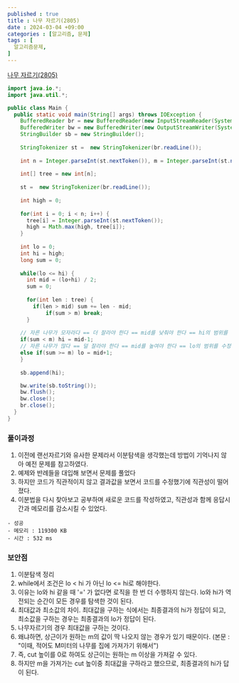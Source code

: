 ```yaml
---
published : true
title : 나무 자르기(2805)
date : 2024-03-04 +09:00
categories : [알고리즘, 문제]
tags : [
  알고리즘문제,
]
---
```

<!-- ![](/assets/img/Spring/aaaa.png){:style="border:1px solid #eaeaea; border-radius: 7px; padding: 0px;" } -->
<!-- ![](/assets/img/alg/4-1.png){:style="width:1000px" } -->

<a href="https://www.acmicpc.net/problem/2805" target="_blank">나무 자르기(2805)</a>

```java
import java.io.*;
import java.util.*;

public class Main {
  public static void main(String[] args) throws IOException {
    BufferedReader br = new BufferedReader(new InputStreamReader(System.in));
    BufferedWriter bw = new BufferedWriter(new OutputStreamWriter(System.out));
    StringBuilder sb = new StringBuilder();
  
    StringTokenizer st =  new StringTokenizer(br.readLine());
    
    int n = Integer.parseInt(st.nextToken()), m = Integer.parseInt(st.nextToken());
    
    int[] tree = new int[n];
    
    st =  new StringTokenizer(br.readLine());
    
    int high = 0;
    
    for(int i = 0; i < n; i++) {
      tree[i] = Integer.parseInt(st.nextToken());
      high = Math.max(high, tree[i]);
    }
    
    int lo = 0;
    int hi = high;
    long sum = 0;
    
    while(lo <= hi) {
      int mid = (lo+hi) / 2;
      sum = 0;
      
      for(int len : tree) {
        if(len > mid) sum += len - mid;
            if(sum > m) break;
      }
      
    // 자른 나무가 모자라다 == 더 잘라야 한다 == mid를 낮춰야 한다 == hi의 범위를 수정
    if(sum < m) hi = mid-1;
    // 자른 나무가 많다 == 덜 잘라야 한다 == mid를 높여야 한다 == lo의 범위를 수정
    else if(sum >= m) lo = mid+1;
    }
    
    sb.append(hi);

    bw.write(sb.toString());
    bw.flush();
    bw.close();
    br.close();
  }
}
```

### 풀이과정
1. 이전에 랜선자르기와 유사한 문제라서 이분탐색을 생각했는데 방법이 기억나지 않아 예전 문제를 참고하였다.
2. 예제와 반례들을 대입해 보면서 문제를 풀었다
3. 하지만 코드가 직관적이지 않고 결과값을 보면서 코드를 수정했기에 직관성이 떨어졌다.
4. 이분법을 다시 찾아보고 공부하며 새로운 코드를 작성하였고, 직관성과 함께 응답시간과 메모리를 감소시킬 수 있었다.

```
- 성공
- 메모리 : 119300 KB
- 시간 : 532 ms
```

### 보안점
1. 이분탐색 정리
2. while에서 조건은 lo < hi 가 아닌 lo <= hi로 해야한다.
3. 이유는 lo와 hi 같을 때 '=' 가 없다면 로직을 한 번 더 수행하지 않는다. lo와 hi가 역전되는 순간이 모든 경우를 탐색한 것이 된다.
5. 최대값과 최소값의 차이. 최대값을 구하는 식에서는 최종결과의 hi가 정답이 되고, 최소값을 구하는 경우는 최종결과의 lo가 정답이 된다.
6. 나무자르기의 경우 최대값을 구하는 것이다.
7. 왜냐하면, 상근이가 원하는 m의 값이 딱 나오지 않는 경우가 있기 때문이다. (본문 : "이때, 적어도 M미터의 나무를 집에 가져가기 위해서")
8. 즉, cut 높이를 0로 하여도 상근이는 원하는 m 이상을 가져갈 수 있다.
9. 하지만 m을 가져가는 cut 높이중 최대값을 구하라고 했으므로, 최종결과의 hi가 답이 된다.
